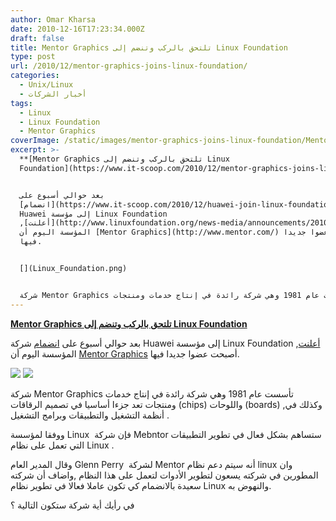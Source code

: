 ```yaml
---
author: Omar Kharsa
date: 2010-12-16T17:23:34.000Z
draft: false
title: Mentor Graphics تلتحق بالركب وتنضم إلى Linux Foundation
type: post
url: /2010/12/mentor-graphics-joins-linux-foundation/
categories:
  - Unix/Linux
  - أخبار الشركات
tags:
  - Linux
  - Linux Foundation
  - Mentor Graphics
coverImage: /static/images/mentor-graphics-joins-linux-foundation/Mentor.png
excerpt: >-
  **[Mentor Graphics تلتحق بالركب وتنضم إلى Linux
  Foundation](https://www.it-scoop.com/2010/12/mentor-graphics-joins-linux-foundation)**


  بعد حوالي أسبوع على
  [انضمام](https://www.it-scoop.com/2010/12/huawei-join-linux-foundation/) شركة
  Huawei إلى مؤسسة Linux Foundation
  ,[أعلنت](http://www.linuxfoundation.org/news-media/announcements/2010/12/mentor-graphics-joins-linux-foundation)
  المؤسسة اليوم أن [Mentor Graphics](http://www.mentor.com/) أصبحت عضوا جديدا
  فيها.


  [](Linux_Foundation.png)


  شركة Mentor Graphics تأسست عام 1981 وهي شركة رائدة في إنتاج خدمات ومنتجات
---
```

**[Mentor Graphics تلتحق بالركب وتنضم إلى Linux Foundation](https://www.it-scoop.com/2010/12/mentor-graphics-joins-linux-foundation)**

بعد حوالي أسبوع على [انضمام](https://www.it-scoop.com/2010/12/huawei-join-linux-foundation/) شركة Huawei إلى مؤسسة Linux Foundation ,[أعلنت](http://www.linuxfoundation.org/news-media/announcements/2010/12/mentor-graphics-joins-linux-foundation) المؤسسة اليوم أن [Mentor Graphics](http://www.mentor.com/) أصبحت عضوا جديدا فيها.

[](Linux_Foundation.png)![](/static/images/mentor-graphics-joins-linux-foundation/Mentor.png) ![](/static/images/mentor-graphics-joins-linux-foundation/Linux_Foundation.png)

شركة Mentor Graphics تأسست عام 1981 وهي شركة رائدة في إنتاج خدمات ومنتجات تعد جزءا أساسيا في تصميم الرقاقات (chips) واللوحات (boards) ,وكذلك في أنظمة التشغيل والتطبيقات وبرامج التشغيل .

ووفقا لمؤسسة Linux  فإن شركة Mebntor ستساهم بشكل فعال في تطوير التطبيقات التي تعمل على نظام Linux .

وقال المدير العام Glenn Perry  لشركة Mentor أنه سيتم دعم نظام linux وان المطورين في شركته يسعون لتطوير الأدوات لتعمل على هذا النظام ,واضاف أن شركته سعيدة بالانضمام كي تكون عاملا فعالا في تطوير نظام Linux والنهوض به.

في رأيك أية شركة ستكون التالية ؟
